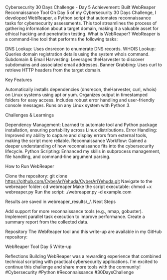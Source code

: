 Cybersecurity 30 Days Challenge - Day 5
Achievement: Built WebReaper Reconnaissance Tool
On Day 5 of my Cybersecurity 30 Days Challenge, I developed WebReaper, a Python script that automates reconnaissance tasks for cybersecurity assessments. This tool streamlines the process of gathering information about a target domain, making it a valuable asset for ethical hacking and penetration testing.
What is WebReaper?
WebReaper is a command-line tool that performs the following tasks:

DNS Lookup: Uses dnsrecon to enumerate DNS records.
WHOIS Lookup: Queries domain registration details using the system whois command.
Subdomain & Email Harvesting: Leverages theHarvester to discover subdomains and associated email addresses.
Banner Grabbing: Uses curl to retrieve HTTP headers from the target domain.

Key Features

Automatically installs dependencies (dnsrecon, theHarvester, curl, whois) on Linux systems using apt or yum.
Organizes output in timestamped folders for easy access.
Includes robust error handling and user-friendly console messages.
Runs on any Linux system with Python 3.

Challenges & Learnings

Dependency Management: Learned to automate tool and Python package installation, ensuring portability across Linux distributions.
Error Handling: Improved my ability to capture and display errors from external tools, making the script more reliable.
Reconnaissance Workflow: Gained a deeper understanding of how reconnaissance fits into the cybersecurity lifecycle.
Python Scripting: Enhanced my skills in subprocess management, file handling, and command-line argument parsing.

How to Run WebReaper

Clone the repository: git clone https://github.com/CyberAriYehuda/CyberAriYehuda.git
Navigate to the webreaper folder: cd webreaper
Make the script executable: chmod +x webreaper.py
Run the script: ./webreaper.py -d example.com

Results are saved in webreaper_results/<domain>_<timestamp>/.
Next Steps

Add support for more reconnaissance tools (e.g., nmap, gobuster).
Implement parallel task execution to improve performance.
Create a summary report from the collected data.

Repository
The WebReaper tool and this write-up are available in my GitHub repository:

WebReaper Tool
Day 5 Write-up

Reflections
Building WebReaper was a rewarding experience that combined technical scripting with practical cybersecurity applications. I'm excited to continue this challenge and share more tools with the community!
#Cybersecurity #Python #Reconnaissance #30DaysChallenge
